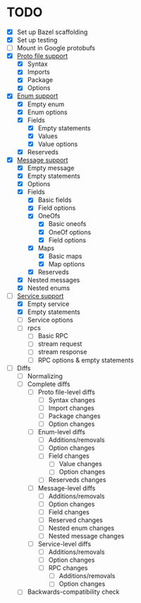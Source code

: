 # TODO

- [x] Set up Bazel scaffolding
- [x] Set up testing
- [ ] Mount in Google protobufs
- [x] [Proto file support](https://developers.google.com/protocol-buffers/docs/reference/proto3-spec#proto_file)
  - [x] Syntax
  - [x] Imports
  - [x] Package
  - [x] Options
- [x] [Enum support](https://developers.google.com/protocol-buffers/docs/reference/proto3-spec#enum_definition)
  - [x] Empty enum
  - [x] Enum options
  - [x] Fields
    - [x] Empty statements
    - [x] Values
    - [x] Value options
  - [x] Reserveds
- [x] [Message support](https://developers.google.com/protocol-buffers/docs/reference/proto3-spec#message_definition)
  - [x] Empty message
  - [x] Empty statements
  - [x] Options
  - [x] Fields
    - [x] Basic fields
    - [x] Field options
    - [x] OneOfs
      - [x] Basic oneofs
      - [x] OneOf options
      - [x] Field options
    - [x] Maps
      - [x] Basic maps
      - [x] Map options
    - [x] Reserveds
  - [x] Nested messages
  - [x] Nested enums
- [ ] [Service support](https://developers.google.com/protocol-buffers/docs/reference/proto3-spec#service_definition)
  - [x] Empty service
  - [x] Empty statements
  - [ ] Service options
  - [ ] rpcs
    - [ ] Basic RPC
    - [ ] stream request
    - [ ] stream response
    - [ ] RPC options & empty statements
- [ ] Diffs
  - [ ] Normalizing
  - [ ] Complete diffs
    - [ ] Proto file-level diffs
      - [ ] Syntax changes
      - [ ] Import changes
      - [ ] Package changes
      - [ ] Option changes
    - [ ] Enum-level diffs
      - [ ] Additions/removals
      - [ ] Option changes
      - [ ] Field changes
        - [ ] Value changes
        - [ ] Option changes
      - [ ] Reserveds changes
    - [ ] Message-level diffs
      - [ ] Additions/removals
      - [ ] Option changes
      - [ ] Field changes
      - [ ] Reserved changes
      - [ ] Nested enum changes
      - [ ] Nested message changes
    - [ ] Service-level diffs
      - [ ] Additions/removals
      - [ ] Option changes
      - [ ] RPC changes
        - [ ] Additions/removals
        - [ ] Option changes
  - [ ] Backwards-compatibility check
